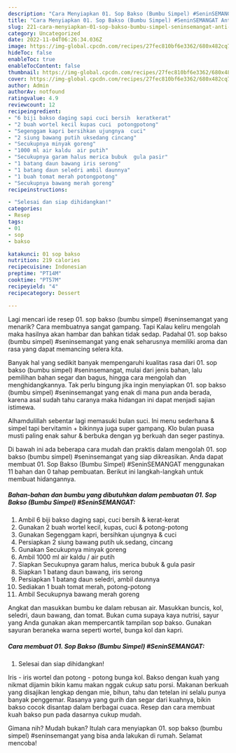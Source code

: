 ```yaml
---
description: "Cara Menyiapkan 01. Sop Bakso (Bumbu Simpel) #SeninSEMANGAT Anti Gagal"
title: "Cara Menyiapkan 01. Sop Bakso (Bumbu Simpel) #SeninSEMANGAT Anti Gagal"
slug: 221-cara-menyiapkan-01-sop-bakso-bumbu-simpel-seninsemangat-anti-gagal
category: Uncategorized
date: 2022-11-04T06:26:34.036Z
image: https://img-global.cpcdn.com/recipes/27fec810bf6e3362/680x482cq70/01-sop-bakso-bumbu-simpel-seninsemangat-foto-resep-utama.jpg
hideToc: false
enableToc: true
enableTocContent: false
thumbnail: https://img-global.cpcdn.com/recipes/27fec810bf6e3362/680x482cq70/01-sop-bakso-bumbu-simpel-seninsemangat-foto-resep-utama.jpg
cover: https://img-global.cpcdn.com/recipes/27fec810bf6e3362/680x482cq70/01-sop-bakso-bumbu-simpel-seninsemangat-foto-resep-utama.jpg
author: Admin
authorAv: notfound
ratingvalue: 4.9
reviewcount: 12
recipeingredient:
- "6 biji bakso daging sapi cuci bersih  keratkerat"
- "2 buah wortel kecil kupas cuci  potongpotong"
- "Segenggam kapri bersihkan ujungnya  cuci"
- "2 siung bawang putih uksedang cincang"
- "Secukupnya minyak goreng"
- "1000 ml air kaldu  air putih"
- "Secukupnya garam halus merica bubuk  gula pasir"
- "1 batang daun bawang iris serong"
- "1 batang daun seledri ambil daunnya"
- "1 buah tomat merah potongpotong"
- "Secukupnya bawang merah goreng"
recipeinstructions:

- "Selesai dan siap dihidangkan!"
categories:
- Resep
tags:
- 01
- sop
- bakso

katakunci: 01 sop bakso 
nutrition: 219 calories
recipecuisine: Indonesian
preptime: "PT14M"
cooktime: "PT57M"
recipeyield: "4"
recipecategory: Dessert

---
```



Lagi mencari ide resep 01. sop bakso (bumbu simpel) #seninsemangat yang menarik? Cara membuatnya sangat gampang. Tapi Kalau keliru mengolah maka hasilnya akan hambar dan bahkan tidak sedap. Padahal 01. sop bakso (bumbu simpel) #seninsemangat yang enak seharusnya memiliki aroma dan rasa yang dapat memancing selera kita.


Banyak hal yang sedikit banyak mempengaruhi kualitas rasa dari 01. sop bakso (bumbu simpel) #seninsemangat, mulai dari jenis bahan, lalu pemilihan bahan segar dan bagus, hingga cara mengolah dan menghidangkannya. Tak perlu bingung jika ingin menyiapkan 01. sop bakso (bumbu simpel) #seninsemangat yang enak di mana pun anda berada, karena asal sudah tahu caranya maka hidangan ini dapat menjadi sajian istimewa.

Alhamdulillah sebentar lagi memasuki bulan suci. Ini menu sederhana &amp; simpel tapi bervitamin + bikinnya juga super gampang. Klo bulan puasa musti paling enak sahur &amp; berbuka dengan yg berkuah dan seger pastinya.


Di bawah ini ada beberapa cara mudah dan praktis dalam mengolah 01. sop bakso (bumbu simpel) #seninsemangat yang siap dikreasikan. Anda dapat membuat 01. Sop Bakso (Bumbu Simpel) #SeninSEMANGAT menggunakan 11 bahan dan 0 tahap pembuatan. Berikut ini langkah-langkah untuk membuat hidangannya.

<!--inarticleads1-->

##### Bahan-bahan dan bumbu yang dibutuhkan dalam pembuatan 01. Sop Bakso (Bumbu Simpel) #SeninSEMANGAT:

1. Ambil 6 biji bakso daging sapi, cuci bersih &amp; kerat-kerat
1. Gunakan 2 buah wortel kecil, kupas, cuci &amp; potong-potong
1. Gunakan Segenggam kapri, bersihkan ujungnya &amp; cuci
1. Persiapkan 2 siung bawang putih uk.sedang, cincang
1. Gunakan Secukupnya minyak goreng
1. Ambil 1000 ml air kaldu / air putih
1. Siapkan Secukupnya garam halus, merica bubuk &amp; gula pasir
1. Siapkan 1 batang daun bawang, iris serong
1. Persiapkan 1 batang daun seledri, ambil daunnya
1. Sediakan 1 buah tomat merah, potong-potong
1. Ambil Secukupnya bawang merah goreng


Angkat dan masukkan bumbu ke dalam rebusan air. Masukkan buncis, kol, seledri, daun bawang, dan tomat. Bukan cuma supaya kaya nutrisi, sayur yang Anda gunakan akan mempercantik tampilan sop bakso. Gunakan sayuran beraneka warna seperti wortel, bunga kol dan kapri. 

<!--inarticleads2-->

##### Cara membuat 01. Sop Bakso (Bumbu Simpel) #SeninSEMANGAT:


1. Selesai dan siap dihidangkan!

Iris - iris wortel dan potong - potong bunga kol. Bakso dengan kuah yang nikmat dijamin bikin kamu makan nggak cukup satu porsi. Makanan berkuah yang disajikan lengkap dengan mie, bihun, tahu dan tetelan ini selalu punya banyak penggemar. Rasanya yang gurih dan segar dari kuahnya, bikin bakso cocok disantap dalam berbagai cuaca. Resep dan cara membuat kuah bakso pun pada dasarnya cukup mudah. 

Gimana nih? Mudah bukan? Itulah cara menyiapkan 01. sop bakso (bumbu simpel) #seninsemangat yang bisa anda lakukan di rumah. Selamat mencoba!
